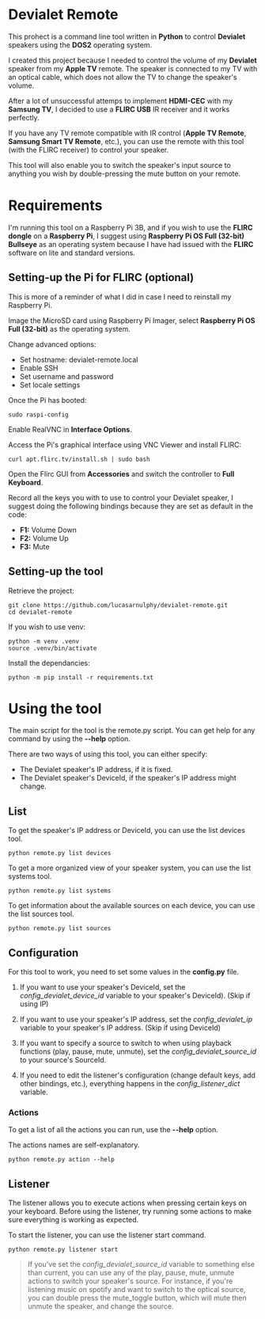 # Devialet Remote
This prohect is a command line tool written in **Python** to control **Devialet** speakers using the **DOS2** operating system.

I created this project because I needed to control the volume of my **Devialet** speaker from my **Apple TV** remote. The speaker is connected to my TV with an optical cable, which does not allow the TV to change the speaker's volume.

After a lot of unsuccessful attemps to implement **HDMI-CEC** with my **Samsung TV**, I decided to use a **FLIRC USB** IR receiver and it works perfectly.

If you have any TV remote compatible with IR control (**Apple TV Remote**, **Samsung Smart TV Remote**, etc.), you can use the remote with this tool (with the FLIRC receiver) to control your speaker.

This tool will also enable you to switch the speaker's input source to anything you wish by double-pressing the mute button on your remote.

# Requirements

I'm running this tool on a Raspberry Pi 3B, and if you wish to use the **FLIRC dongle** on a **Raspberry Pi**, I suggest using **Raspberry Pi OS Full (32-bit) Bullseye** as an operating system because I have had issued with the **FLIRC** software on lite and standard versions.

## Setting-up the Pi for FLIRC (optional)

This is more of a reminder of what I did in case I need to reinstall my Raspberry Pi.

Image the MicroSD card using Raspberry Pi Imager, select **Raspberry Pi OS Full (32-bit)** as the operating system.

Change advanced options:
- Set hostname: devialet-remote.local
- Enable SSH
- Set username and password
- Set locale settings

Once the Pi has booted:

```console
sudo raspi-config
```

Enable RealVNC in **Interface Options**.

Access the Pi's graphical interface using VNC Viewer and install FLIRC:

```console
curl apt.flirc.tv/install.sh | sudo bash 
```

Open the Flirc GUI from **Accessories** and switch the controller to **Full Keyboard**.

Record all the keys you with to use to control your Devialet speaker, I suggest doing the following bindings because they are set as default in the code:

- **F1:** Volume Down
- **F2:** Volume Up
- **F3:** Mute

## Setting-up the tool

Retrieve the project:

```console
git clone https://github.com/lucasarnulphy/devialet-remote.git
cd devialet-remote
```

If you wish to use venv:

```console
python -m venv .venv
source .venv/bin/activate
```

Install the dependancies:

```console
python -m pip install -r requirements.txt
```

# Using the tool

The main script for the tool is the remote.py script. You can get help for any command by using the **--help** option.

There are two ways of using this tool, you can either specify:

- The Devialet speaker's IP address, if it is fixed.
- The Devialet speaker's DeviceId, if the speaker's IP address might change.

## List

To get the speaker's IP address or DeviceId, you can use the list devices tool.

```console
python remote.py list devices
```

To get a more organized view of your speaker system, you can use the list systems tool.

```console
python remote.py list systems
```

To get information about the available sources on each device, you can use the list sources tool.

```console
python remote.py list sources
```

## Configuration

For this tool to work, you need to set some values in the **config.py** file.

1. If you want to use your speaker's DeviceId, set the *config_devialet_device_id* variable to your speaker's DeviceId). (Skip if using IP)

2. If you want to use your speaker's IP address, set the *config_devialet_ip* variable to your speaker's IP address. (Skip if using DeviceId)

3. If you want to specify a source to switch to when using playback functions (play, pause, mute, unmute), set the *config_devialet_source_id* to your source's SourceId.

4. If you need to edit the listener's configuration (change default keys, add other bindings, etc.), everything happens in the *config_listener_dict* variable.

### Actions

To get a list of all the actions you can run, use the **--help** option.

The actions names are self-explanatory.

```console
python remote.py action --help
```

## Listener

The listener allows you to execute actions when pressing certain keys on your keyboard. Before using the listener, try running some actions to make sure everything is working as expected.

To start the listener, you can use the listener start command.

```console
python remote.py listener start
```

> If you've set the *config_devialet_source_id* variable to something else than current, you can use any of the play, pause, mute, unmute actions to switch your speaker's source. For instance, if you're listening music on spotify and want to switch to the optical source, you can double press the mute_toggle button, which will mute then unmute the speaker, and change the source.